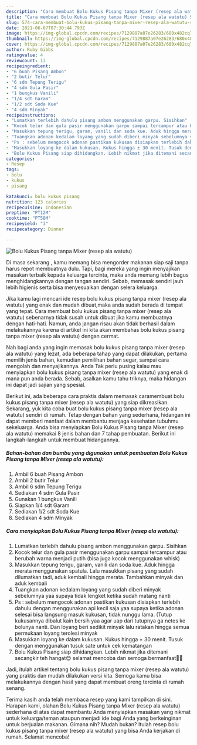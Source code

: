 ```yaml
---
description: "Cara membuat Bolu Kukus Pisang tanpa Mixer (resep ala watutu) Sederhana Untuk Jualan"
title: "Cara membuat Bolu Kukus Pisang tanpa Mixer (resep ala watutu) Sederhana Untuk Jualan"
slug: 574-cara-membuat-bolu-kukus-pisang-tanpa-mixer-resep-ala-watutu-sederhana-untuk-jualan
date: 2021-06-07T07:30:44.793Z
image: https://img-global.cpcdn.com/recipes/7129887a07e26283/680x482cq70/bolu-kukus-pisang-tanpa-mixer-resep-ala-watutu-foto-resep-utama.jpg
thumbnail: https://img-global.cpcdn.com/recipes/7129887a07e26283/680x482cq70/bolu-kukus-pisang-tanpa-mixer-resep-ala-watutu-foto-resep-utama.jpg
cover: https://img-global.cpcdn.com/recipes/7129887a07e26283/680x482cq70/bolu-kukus-pisang-tanpa-mixer-resep-ala-watutu-foto-resep-utama.jpg
author: Ruby Gibbs
ratingvalue: 4
reviewcount: 13
recipeingredient:
- "6 buah Pisang Ambon"
- "2 butir Telur"
- "6 sdm Tepung Terigu"
- "4 sdm Gula Pasir"
- "1 bungkus Vanili"
- "1/4 sdt Garam"
- "1/2 sdt Soda Kue"
- "4 sdm Minyak"
recipeinstructions:
- "Lumatkan terlebih dahulu pisang ambon menggunakan garpu. Sisihkan"
- "Kocok telur dan gula pasir menggunakan garpu sampai tercampur atau berubah warna menjadi putih (bisa juga kocok menggunakan whisk)"
- "Masukkan tepung terigu, garam, vanili dan soda kue. Aduk hingga merata menggunakan spatula. Lalu masukkan pisang yang sudah dilumatkan tadi, aduk kembali hingga merata. Tambahkan minyak dan aduk kembali"
- "Tuangkan adonan kedalam loyang yang sudah diberi minyak sebelumnya yaa supaya tidak lengket ketika sudah matang nanti"
- "Ps : sebelum mengocok adonan pastikan kukusan disiapkan terlebih dahulu dengan menggunakan api kecil saja yaa supaya ketika adonan selesai bisa langsung masuk kukusan, tidak nunggu lama. (Tutup kukusannya dibalut kain bersih yaa agar uap dari tutupnya ga netes ke bolunya nanti. Dan loyang beri sedikit minyak lalu ratakan hingga semua permukaan loyang terolesi minyak"
- "Masukkan loyang ke dalam kukusan. Kukus hingga ± 30 menit. Tusuk dengan menggunakan tusuk sate untuk cek kematangan"
- "Bolu Kukus Pisang siap dihidangkan. Lebih nikmat jika ditemani secangkir teh hangat😊 selamat mencoba dan semoga bermanfaat🙏🏼"
categories:
- Resep
tags:
- bolu
- kukus
- pisang

katakunci: bolu kukus pisang 
nutrition: 123 calories
recipecuisine: Indonesian
preptime: "PT12M"
cooktime: "PT58M"
recipeyield: "3"
recipecategory: Dinner

---
```



![Bolu Kukus Pisang tanpa Mixer (resep ala watutu)](https://img-global.cpcdn.com/recipes/7129887a07e26283/680x482cq70/bolu-kukus-pisang-tanpa-mixer-resep-ala-watutu-foto-resep-utama.jpg)

Di masa  sekarang , kamu memang bisa mengorder makanan siap saji tanpa harus repot membuatnya dulu. Tapi, bagi mereka yang ingin menyajikan masakan terbaik kepada keluarga tercinta, maka anda memang lebih bagus menghidangkannya dengan tangan sendiri. Sebab, memasak sendiri jauh lebih higienis serta bisa menyesuaikan dengan selera keluarga.

Jika kamu lagi mencari ide resep bolu kukus pisang tanpa mixer (resep ala watutu) yang enak dan mudah dibuat,maka anda sudah berada di tempat yang tepat. Cara membuat bolu kukus pisang tanpa mixer (resep ala watutu)  sebenarnya tidak susah untuk dibuat jika kamu membuatnya dengan hati-hati. Namun, anda jangan risau akan tidak berhasil dalam melakukannya 
karena di artikel ini kita akan membahas bolu kukus pisang tanpa mixer (resep ala watutu) dengan cermat.  



Nah bagi anda yang ingin memasak bolu kukus pisang tanpa mixer (resep ala watutu) yang lezat, ada beberapa tahap yang dapat dilakukan, pertama memilih jenis bahan, kemudian pemilihan bahan segar, sampai cara mengolah dan menyajikannya. Anda Tak perlu pusing kalau mau menyiapkan bolu kukus pisang tanpa mixer (resep ala watutu) yang enak di mana pun anda berada. Sebab, asalkan kamu  tahu triknya, maka hidangan ini dapat jadi sajian yang spesial.

Berikut ini, ada beberapa cara praktis  dalam memasak caramembuat bolu kukus pisang tanpa mixer (resep ala watutu) yang siap dikreasikan. Sekarang, yuk kita coba buat bolu kukus pisang tanpa mixer (resep ala watutu) sendiri di rumah. Tetap dengan bahan yang sederhana, hidangan ini dapat memberi manfaat dalam membantu menjaga kesehatan tubuhmu sekeluarga. Anda bisa menyiapkan Bolu Kukus Pisang tanpa Mixer (resep ala watutu) memakai 8 jenis bahan dan 7 tahap pembuatan. Berikut ini langkah-langkah untuk membuat hidangannya.

<!--inarticleads1-->

##### Bahan-bahan dan bumbu yang digunakan untuk pembuatan Bolu Kukus Pisang tanpa Mixer (resep ala watutu):

1. Ambil 6 buah Pisang Ambon
1. Ambil 2 butir Telur
1. Ambil 6 sdm Tepung Terigu
1. Sediakan 4 sdm Gula Pasir
1. Gunakan 1 bungkus Vanili
1. Siapkan 1/4 sdt Garam
1. Sediakan 1/2 sdt Soda Kue
1. Sediakan 4 sdm Minyak




<!--inarticleads2-->

##### Cara menyiapkan Bolu Kukus Pisang tanpa Mixer (resep ala watutu):

1. Lumatkan terlebih dahulu pisang ambon menggunakan garpu. Sisihkan
1. Kocok telur dan gula pasir menggunakan garpu sampai tercampur atau berubah warna menjadi putih (bisa juga kocok menggunakan whisk)
1. Masukkan tepung terigu, garam, vanili dan soda kue. Aduk hingga merata menggunakan spatula. Lalu masukkan pisang yang sudah dilumatkan tadi, aduk kembali hingga merata. Tambahkan minyak dan aduk kembali
1. Tuangkan adonan kedalam loyang yang sudah diberi minyak sebelumnya yaa supaya tidak lengket ketika sudah matang nanti
1. Ps : sebelum mengocok adonan pastikan kukusan disiapkan terlebih dahulu dengan menggunakan api kecil saja yaa supaya ketika adonan selesai bisa langsung masuk kukusan, tidak nunggu lama. (Tutup kukusannya dibalut kain bersih yaa agar uap dari tutupnya ga netes ke bolunya nanti. Dan loyang beri sedikit minyak lalu ratakan hingga semua permukaan loyang terolesi minyak
1. Masukkan loyang ke dalam kukusan. Kukus hingga ± 30 menit. Tusuk dengan menggunakan tusuk sate untuk cek kematangan
1. Bolu Kukus Pisang siap dihidangkan. Lebih nikmat jika ditemani secangkir teh hangat😊 selamat mencoba dan semoga bermanfaat🙏🏼




Jadi, itulah artikel tentang  bolu kukus pisang tanpa mixer (resep ala watutu)  yang praktis dan mudah dilakukan versi kita. Semoga kamu bisa melakukannya dengan hasil yang dapat membuat oreng tercinta di rumah senang. 

Terima kasih anda telah membaca resep yang kami tampilkan di sini. Harapan kami, olahan  Bolu Kukus Pisang tanpa Mixer (resep ala watutu) sederhana di atas dapat membantu Anda menyiapkan masakan yang nikmat untuk keluarga/teman ataupun menjadi ide bagi Anda yang berkeinginan untuk berjualan makanan. Gimana nih? Mudah bukan? Itulah resep bolu kukus pisang tanpa mixer (resep ala watutu) yang bisa Anda kerjakan di rumah. Selamat mencoba!

